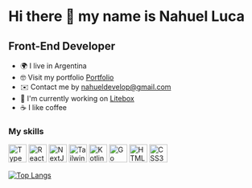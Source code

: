 Hi there 👋 my name is Nahuel Luca
=================================

Front-End Developer 
---------------------

* 🌍  I live in Argentina
* 🤓  Visit my portfolio [Portfolio](https://nahuel-dev.pages.dev/)
* ✉️  Contact me by [nahueldevelop@gmail.com](mailto:nahueldevelop@gmail.com)
* 💼  I'm currently working on [Litebox](https://litebox.ai/)
* ☕ I like coffee



### My skills
<p align="left">
<a href="https://www.typescriptlang.org/" target="_blank" rel="noreferrer"><img src="https://raw.githubusercontent.com/danielcranney/readme-generator/main/public/icons/skills/typescript-colored.svg" width="36" height="36" alt="TypeScript" /></a>
<a href="https://reactjs.org/" target="_blank" rel="noreferrer"><img src="https://raw.githubusercontent.com/danielcranney/readme-generator/main/public/icons/skills/react-colored.svg" width="36" height="36" alt="React" /></a>
<a href="https://nextjs.org/docs" target="_blank" rel="noreferrer"><img src="https://raw.githubusercontent.com/danielcranney/readme-generator/main/public/icons/skills/nextjs-colored.svg" width="36" height="36" alt="NextJs" /></a>
<a href="https://tailwindcss.com/" target="_blank" rel="noreferrer"><img src="https://raw.githubusercontent.com/danielcranney/readme-generator/main/public/icons/skills/tailwindcss-colored.svg" width="36" height="36" alt="TailwindCSS" /></a>
<a href="https://kotlinlang.org/" target="_blank" rel="noreferrer"><img src="https://download.logo.wine/logo/Kotlin_(programming_language)/Kotlin_(programming_language)-Logo.wine.png" width="36" height="36" alt="Kotlin" /></a>
<a href="https://go.dev/" target="_blank" rel="noreferrer"><img src="https://go.dev/blog/go-brand/Go-Logo/PNG/Go-Logo_Black.png" width="36" height="36" alt="Go" /></a>  
  <a href="https://developer.mozilla.org/en-US/docs/Glossary/HTML5" target="_blank" rel="noreferrer"><img src="https://raw.githubusercontent.com/danielcranney/readme-generator/main/public/icons/skills/html5-colored.svg" width="36" height="36" alt="HTML5" /></a>
<a href="https://www.w3.org/TR/CSS/#css" target="_blank" rel="noreferrer"><img src="https://raw.githubusercontent.com/danielcranney/readme-generator/main/public/icons/skills/css3-colored.svg" width="36" height="36" alt="CSS3" /></a>
</p>

[![Top Langs](https://github-readme-stats.vercel.app/api/top-langs/?username=Nahuelluca20&layout=donut&theme=radical)](https://github.com/anuraghazra/github-readme-stats)
